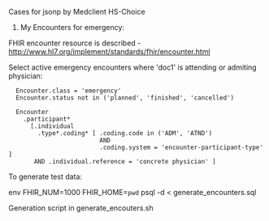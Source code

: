 Cases for jsonp by Medclient HS-Choice


1. My Encounters for emergency:

FHIR encounter resource is described - http://www.hl7.org/implement/standards/fhir/encounter.html


Select active emergency encounters where 'doc1' is attending or admiting physician:

```
  Encounter.class = 'emergency'
  Encounter.status not in ('planned', 'finished', 'cancelled')

  Encounter
    .participant*
      [.individual
        .type*.coding* [ .coding.code in ('ADM', 'ATND')
                         AND
                         .coding.system = 'encounter-participant-type' ]
       AND .individual.reference = 'concrete physician' ]
```

To generate test data:

env FHIR_NUM=1000 FHIR_HOME=`pwd` psql -d <db> < generate_encounters.sql


Generation script in generate_encouters.sh
